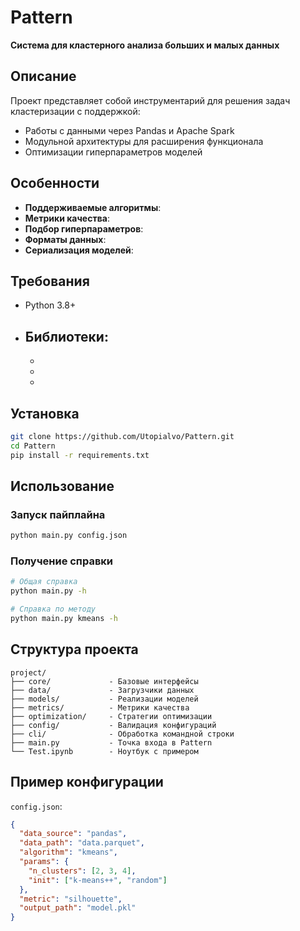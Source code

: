 # Pattern

**Система для кластерного анализа больших и малых данных**

## Описание

Проект представляет собой инструментарий для решения задач кластеризации с поддержкой:
- Работы с данными через Pandas и Apache Spark
- Модульной архитектуры для расширения функционала
- Оптимизации гиперпараметров моделей

## Особенности

- **Поддерживаемые алгоритмы**: 
- **Метрики качества**: 
- **Подбор гиперпараметров**: 
- **Форматы данных**: 
- **Сериализация моделей**:

## Требования

- Python 3.8+
- Библиотеки:
  - 
  - 
  - 
  - 

## Установка

```bash
git clone https://github.com/Utopialvo/Pattern.git
cd Pattern
pip install -r requirements.txt
```

## Использование

### Запуск пайплайна

```bash
python main.py config.json
```

### Получение справки

```bash
# Общая справка
python main.py -h

# Справка по методу
python main.py kmeans -h
```

## Структура проекта

```
project/
├── core/             - Базовые интерфейсы
├── data/             - Загрузчики данных
├── models/           - Реализации моделей
├── metrics/          - Метрики качества
├── optimization/     - Стратегии оптимизации
├── config/           - Валидация конфигураций
├── cli/              - Обработка командной строки
├── main.py           - Точка входа в Pattern
└── Test.ipynb        - Ноутбук с примером
```

## Пример конфигурации

`config.json`:
```json
{
  "data_source": "pandas",
  "data_path": "data.parquet",
  "algorithm": "kmeans",
  "params": {
    "n_clusters": [2, 3, 4],
    "init": ["k-means++", "random"]
  },
  "metric": "silhouette",
  "output_path": "model.pkl"
}
```